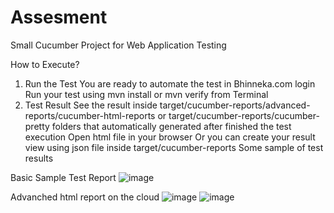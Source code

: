 # Assesment
Small Cucumber Project for Web Application Testing


How to Execute?
1. Run the Test
You are ready to automate the test in Bhinneka.com login
Run your test using mvn install or mvn verify from Terminal
2. Test Result
See the result inside target/cucumber-reports/advanced-reports/cucumber-html-reports or target/cucumber-reports/cucumber-pretty folders that automatically generated after finished the test execution
Open html file in your browser
Or you can create your result view using json file inside target/cucumber-reports
Some sample of test results

Basic Sample Test Report
![image](https://user-images.githubusercontent.com/26897289/137599382-ae295d37-2a84-4a7c-ab3d-6313ac01aec7.png)

Advanched html report on the cloud
![image](https://user-images.githubusercontent.com/26897289/137601283-e0e7d5ac-919e-483b-af5b-b29ef6e1592a.png)
![image](https://user-images.githubusercontent.com/26897289/137601292-a61942f2-67a1-46e3-859c-2755741eff69.png)


